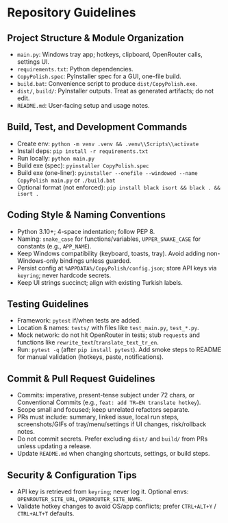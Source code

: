 # Repository Guidelines

## Project Structure & Module Organization
- `main.py`: Windows tray app; hotkeys, clipboard, OpenRouter calls, settings UI.
- `requirements.txt`: Python dependencies.
- `CopyPolish.spec`: PyInstaller spec for a GUI, one-file build.
- `build.bat`: Convenience script to produce `dist/CopyPolish.exe`.
- `dist/`, `build/`: PyInstaller outputs. Treat as generated artifacts; do not edit.
- `README.md`: User-facing setup and usage notes.

## Build, Test, and Development Commands
- Create env: `python -m venv .venv && .venv\\Scripts\\activate`
- Install deps: `pip install -r requirements.txt`
- Run locally: `python main.py`
- Build exe (spec): `pyinstaller CopyPolish.spec`
- Build exe (one-liner): `pyinstaller --onefile --windowed --name CopyPolish main.py` or `./build.bat`
- Optional format (not enforced): `pip install black isort && black . && isort .`

## Coding Style & Naming Conventions
- Python 3.10+; 4-space indentation; follow PEP 8.
- Naming: `snake_case` for functions/variables, `UPPER_SNAKE_CASE` for constants (e.g., `APP_NAME`).
- Keep Windows compatibility (keyboard, toasts, tray). Avoid adding non-Windows-only bindings unless guarded.
- Persist config at `%APPDATA%/CopyPolish/config.json`; store API keys via `keyring`; never hardcode secrets.
- Keep UI strings succinct; align with existing Turkish labels.

## Testing Guidelines
- Framework: `pytest` if/when tests are added.
- Location & names: `tests/` with files like `test_main.py`, `test_*.py`.
- Mock network: do not hit OpenRouter in tests; stub `requests` and functions like `rewrite_text`/`translate_text_tr_en`.
- Run: `pytest -q` (after `pip install pytest`). Add smoke steps to README for manual validation (hotkeys, paste, notifications).

## Commit & Pull Request Guidelines
- Commits: imperative, present-tense subject under 72 chars, or Conventional Commits (e.g., `feat: add TR→EN translate hotkey`).
- Scope small and focused; keep unrelated refactors separate.
- PRs must include: summary, linked issue, local run steps, screenshots/GIFs of tray/menu/settings if UI changes, risk/rollback notes.
- Do not commit secrets. Prefer excluding `dist/` and `build/` from PRs unless updating a release.
- Update `README.md` when changing shortcuts, settings, or build steps.

## Security & Configuration Tips
- API key is retrieved from `keyring`; never log it. Optional envs: `OPENROUTER_SITE_URL`, `OPENROUTER_SITE_NAME`.
- Validate hotkey changes to avoid OS/app conflicts; prefer `CTRL+ALT+Y` / `CTRL+ALT+T` defaults.
